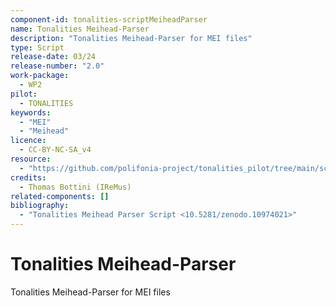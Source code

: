 ```yaml
---
component-id: tonalities-scriptMeiheadParser
name: Tonalities Meihead-Parser
description: "Tonalities Meihead-Parser for MEI files"
type: Script
release-date: 03/24
release-number: "2.0"
work-package:
  - WP2
pilot:
  - TONALITIES
keywords:
  - "MEI"
  - "Meihead"
licence:
  - CC-BY-NC-SA_v4
resource:
  - "https://github.com/polifonia-project/tonalities_pilot/tree/main/scripts/meihead-parser"
credits:
  - Thomas Bottini (IReMus)
related-components: []
bibliography:
  - "Tonalities Meihead Parser Script <10.5281/zenodo.10974021>"
---
```


# Tonalities Meihead-Parser

Tonalities Meihead-Parser for MEI files
